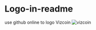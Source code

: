 # Logo-in-readme
use github online to logo Vizcoin
![vizcoin](https://user-images.githubusercontent.com/47045731/52140563-08969600-264b-11e9-8387-7f216d019e7e.JPG)
